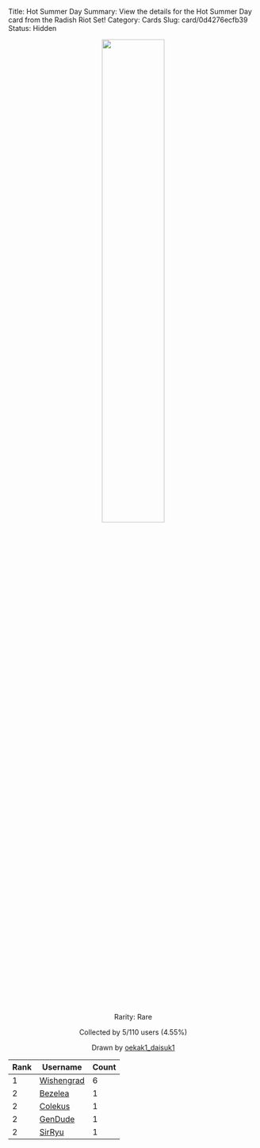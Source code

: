 Title: Hot Summer Day
Summary: View the details for the Hot Summer Day card from the Radish Riot Set!
Category: Cards
Slug: card/0d4276ecfb39
Status: Hidden

<center><a href='/images/cards/0d4276ecfb39.png'><img src='/images/cards/0d4276ecfb39.png' width='50%'></a>

Rarity: Rare

Collected by 5/110 users (4.55%)

Drawn by <a href='https://twitter.com/oekak1_daisuk1'>oekak1_daisuk1</a></center>

<table class="table">
  <thead>
    <tr>
      <th scope="col">Rank</th>
      <th scope="col">Username</th>
      <th scope="col">Count</th>
    </tr>
  </thead>
  <tbody>
    <tr>
      <td>1</td>
      <td><a href="https://www.twitch.tv/wishengrad">Wishengrad</a></td>
      <td>6</td>
      </tr>
    <tr>
      <td>2</td>
      <td><a href="https://www.twitch.tv/bezelea">Bezelea</a></td>
      <td>1</td>
      </tr>
    <tr>
      <td>2</td>
      <td><a href="https://www.twitch.tv/colekus">Colekus</a></td>
      <td>1</td>
      </tr>
    <tr>
      <td>2</td>
      <td><a href="https://www.twitch.tv/gendude">GenDude</a></td>
      <td>1</td>
      </tr>
    <tr>
      <td>2</td>
      <td><a href="https://www.twitch.tv/sirryu">SirRyu</a></td>
      <td>1</td>
      </tr>
  </tbody>
</table>
